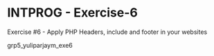 # INTPROG - Exercise-6
Exercise #6 - Apply PHP Headers, include and footer in your websites

grp5_yuliparjaym_exe6
